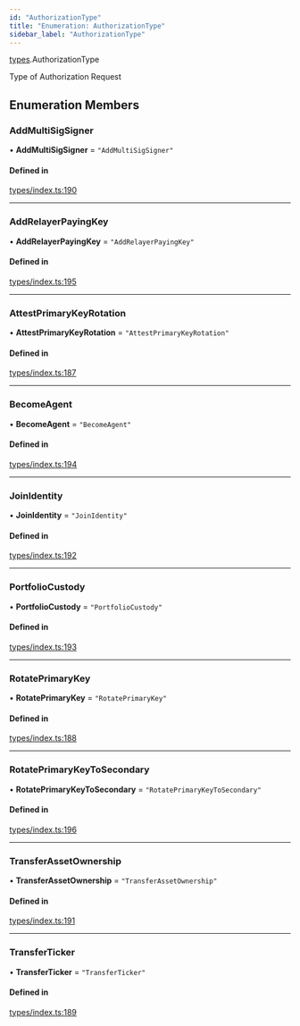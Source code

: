 ```yaml
---
id: "AuthorizationType"
title: "Enumeration: AuthorizationType"
sidebar_label: "AuthorizationType"
---
```


[types](../../../modules/Types/Types.md).AuthorizationType

Type of Authorization Request

## Enumeration Members

### AddMultiSigSigner

• **AddMultiSigSigner** = ``"AddMultiSigSigner"``

#### Defined in

[types/index.ts:190](https://github.com/PolymeshAssociation/polymesh-sdk/blob/b6f9fb883/src/types/index.ts#L190)

___

### AddRelayerPayingKey

• **AddRelayerPayingKey** = ``"AddRelayerPayingKey"``

#### Defined in

[types/index.ts:195](https://github.com/PolymeshAssociation/polymesh-sdk/blob/b6f9fb883/src/types/index.ts#L195)

___

### AttestPrimaryKeyRotation

• **AttestPrimaryKeyRotation** = ``"AttestPrimaryKeyRotation"``

#### Defined in

[types/index.ts:187](https://github.com/PolymeshAssociation/polymesh-sdk/blob/b6f9fb883/src/types/index.ts#L187)

___

### BecomeAgent

• **BecomeAgent** = ``"BecomeAgent"``

#### Defined in

[types/index.ts:194](https://github.com/PolymeshAssociation/polymesh-sdk/blob/b6f9fb883/src/types/index.ts#L194)

___

### JoinIdentity

• **JoinIdentity** = ``"JoinIdentity"``

#### Defined in

[types/index.ts:192](https://github.com/PolymeshAssociation/polymesh-sdk/blob/b6f9fb883/src/types/index.ts#L192)

___

### PortfolioCustody

• **PortfolioCustody** = ``"PortfolioCustody"``

#### Defined in

[types/index.ts:193](https://github.com/PolymeshAssociation/polymesh-sdk/blob/b6f9fb883/src/types/index.ts#L193)

___

### RotatePrimaryKey

• **RotatePrimaryKey** = ``"RotatePrimaryKey"``

#### Defined in

[types/index.ts:188](https://github.com/PolymeshAssociation/polymesh-sdk/blob/b6f9fb883/src/types/index.ts#L188)

___

### RotatePrimaryKeyToSecondary

• **RotatePrimaryKeyToSecondary** = ``"RotatePrimaryKeyToSecondary"``

#### Defined in

[types/index.ts:196](https://github.com/PolymeshAssociation/polymesh-sdk/blob/b6f9fb883/src/types/index.ts#L196)

___

### TransferAssetOwnership

• **TransferAssetOwnership** = ``"TransferAssetOwnership"``

#### Defined in

[types/index.ts:191](https://github.com/PolymeshAssociation/polymesh-sdk/blob/b6f9fb883/src/types/index.ts#L191)

___

### TransferTicker

• **TransferTicker** = ``"TransferTicker"``

#### Defined in

[types/index.ts:189](https://github.com/PolymeshAssociation/polymesh-sdk/blob/b6f9fb883/src/types/index.ts#L189)
